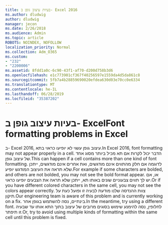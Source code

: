 ```yaml
---
title: בעיות עיצוב גופן ב- Excel 2016
ms.author: dludwig
author: dludwig
manager: jecon
ms.date: 2/26/2018
ms.audience: Admin
ms.topic: article
ROBOTS: NOINDEX, NOFOLLOW
localization_priority: Normal
ms.collection: Adm_O365
ms.custom:
- "232"
- "2200006"
ms.assetid: 8fdd1a0c-6c90-43f1-af70-d200d758b3d6
ms.openlocfilehash: e1c773901cf367f40256597e1559da4d5da861c8
ms.sourcegitcommit: 5fb7a4b28859690020efdea630d03e70cc0e6334
ms.translationtype: MT
ms.contentlocale: he-IL
ms.lasthandoff: 06/28/2019
ms.locfileid: "35387202"
---
```

# <a name="font-formatting-problems-in-excel"></a><span data-ttu-id="92c19-102">בעיות עיצוב גופן ב- Excel</span><span class="sxs-lookup"><span data-stu-id="92c19-102">Font formatting problems in Excel</span></span>

<span data-ttu-id="92c19-103">ב- Excel 2016, עיצוב גופן עשוי לא יופיעו כראוי בתא.</span><span class="sxs-lookup"><span data-stu-id="92c19-103">In Excel 2016, font formatting may not appear properly in a cell.</span></span> <span data-ttu-id="92c19-104">הדבר יכול לקרות אם תא מכיל ביותר מסוג אחד של עיצוב גופן.</span><span class="sxs-lookup"><span data-stu-id="92c19-104">This can happen if a cell contains more than one kind of font formatting.</span></span> <span data-ttu-id="92c19-105">לדוגמה אם חלק מהתווים אינם מודגשים, ואת אחרים אינם מודגשים, ייתכן שלא תראה את העיצוב המודגש יופיע.</span><span class="sxs-lookup"><span data-stu-id="92c19-105">For example if some characters are bolded, and others are not bolded, you may not see the bold format appear.</span></span> <span data-ttu-id="92c19-106">או, אם יש לך תווים צבעוניים שונים באותו תא, ייתכן שלא תראה את הצבעים יופיעו כראוי.</span><span class="sxs-lookup"><span data-stu-id="92c19-106">Or if you have different colored characters in the same cell, you may not see the colors appear correctly.</span></span> <span data-ttu-id="92c19-107">צוות ההנדסה שלנו מודעת לבעיה זו ופועל כעת על תיקון.</span><span class="sxs-lookup"><span data-stu-id="92c19-107">Our engineering team is aware of this problem and is currently working on a fix.</span></span> <span data-ttu-id="92c19-108">בינתיים, נסה להשתמש בגופן אחר.</span><span class="sxs-lookup"><span data-stu-id="92c19-108">In the meantime, try using a different font.</span></span> <span data-ttu-id="92c19-109">לחלופין, נסה להימנע שימוש בסוגים מרובים של עיצוב בתוך התא אותו עד שבעיה זו תיפתר.</span><span class="sxs-lookup"><span data-stu-id="92c19-109">Or, try to avoid using multiple kinds of formatting within the same cell until this problem is fixed.</span></span>
  